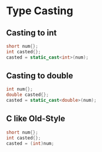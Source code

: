 # Type Casting

## Casting to int

```cpp
short num{};
int casted{};
casted = static_cast<int>(num);
```

## Casting to double

```cpp
int num{};
double casted{};
casted = static_cast<double>(num);
```

## C like Old-Style

```cpp
short num{};
int casted{};
casted = (int)num;
```

